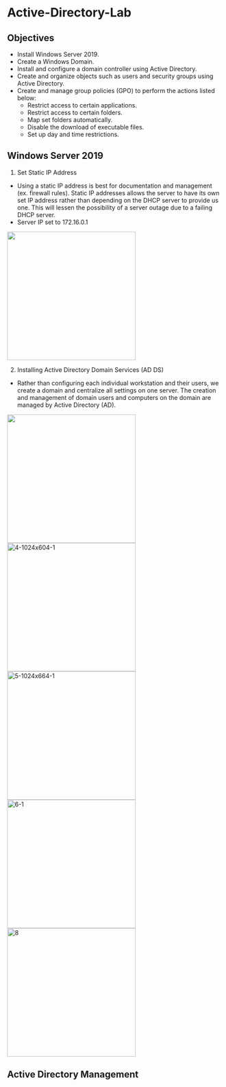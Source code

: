 # Active-Directory-Lab
## Objectives
* Install Windows Server 2019.
* Create a Windows Domain.
* Install and configure a domain controller using Active Directory.
* Create and organize objects such as users and security groups using Active Directory.
* Create and manage group policies (GPO) to perform the actions listed below:
  * Restrict access to certain applications.
  * Restrict access to certain folders.
  * Map set folders automatically.
  * Disable the download of executable files.
  * Set up day and time restrictions.
## Windows Server 2019 
1. Set Static IP Address
 * Using a static IP address is best for documentation and management (ex. firewall rules). Static IP addresses allows the server to have its own set IP address rather than depending on the DHCP server to provide us one. This will lessen the possibility of a server outage due to a failing DHCP server.
 * Server IP set to 172.16.0.1

<img src="https://github.com/StarksRepo/Active-Directory-Lab/assets/155681117/63e44321-a82d-4037-9e3e-48300c896441" width=300>

2. Installing Active Directory Domain Services (AD DS)
 * Rather than configuring each individual workstation and their users, we create a domain and centralize all settings on one server. The creation and management of domain users and computers on the
domain are managed by Active Directory (AD).
<img src="https://github.com/StarksRepo/Active-Directory-Lab/assets/155681117/f35e0f6e-fa7c-479d-9e45-4442207f9fcd" width=300>
<img width="300" alt="4-1024x604-1" src="https://github.com/StarksRepo/Active-Directory-Lab/assets/155681117/ef9fe9ec-b89a-4355-abee-c31d277f2d4e">
<img width="300" alt="5-1024x664-1" src="https://github.com/StarksRepo/Active-Directory-Lab/assets/155681117/6096a936-8fac-4229-b4f6-14cfeb3036ca">
<img width="300" alt="6-1" src="https://github.com/StarksRepo/Active-Directory-Lab/assets/155681117/8ec70490-c7da-4a30-a073-a94b793fdf9f">
<img width="300" alt="8" src="https://github.com/StarksRepo/Active-Directory-Lab/assets/155681117/72958ca4-befa-4c23-9bbb-07ec005bb284">

## Active Directory Management 
